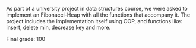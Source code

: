 As part of a university project in data structures course, we were asked to implement an Fibonacci-Heap with all the functions that accompany it.
The project includes the implementation itself using OOP, and functions like: 
insert, delete min, decrease key and more.

 Final grade: 100
